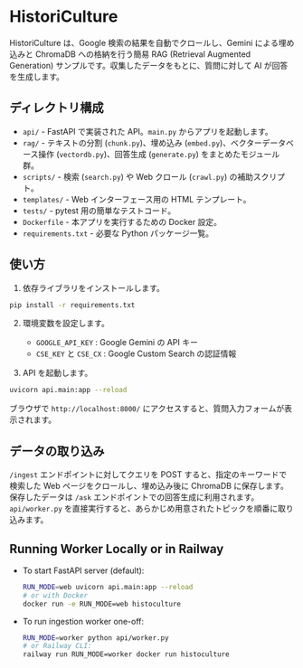 # HistoriCulture

HistoriCulture は、Google 検索の結果を自動でクロールし、Gemini による埋め込みと ChromaDB への格納を行う簡易 RAG (Retrieval Augmented Generation) サンプルです。収集したデータをもとに、質問に対して AI が回答を生成します。

## ディレクトリ構成

- `api/` - FastAPI で実装された API。`main.py` からアプリを起動します。
- `rag/` - テキストの分割 (`chunk.py`)、埋め込み (`embed.py`)、ベクターデータベース操作 (`vectordb.py`)、回答生成 (`generate.py`) をまとめたモジュール群。
- `scripts/` - 検索 (`search.py`) や Web クロール (`crawl.py`) の補助スクリプト。
- `templates/` - Web インターフェース用の HTML テンプレート。
- `tests/` - pytest 用の簡単なテストコード。
- `Dockerfile` - 本アプリを実行するための Docker 設定。
- `requirements.txt` - 必要な Python パッケージ一覧。

## 使い方

1. 依存ライブラリをインストールします。

```bash
pip install -r requirements.txt
```

2. 環境変数を設定します。  
   - `GOOGLE_API_KEY` : Google Gemini の API キー  
   - `CSE_KEY` と `CSE_CX` : Google Custom Search の認証情報

3. API を起動します。

```bash
uvicorn api.main:app --reload
```

ブラウザで `http://localhost:8000/` にアクセスすると、質問入力フォームが表示されます。

## データの取り込み

`/ingest` エンドポイントに対してクエリを POST すると、指定のキーワードで検索した Web ページをクロールし、埋め込み後に ChromaDB に保存します。保存したデータは `/ask` エンドポイントでの回答生成に利用されます。`api/worker.py` を直接実行すると、あらかじめ用意されたトピックを順番に取り込みます。

## Running Worker Locally or in Railway

- To start FastAPI server (default):
  ```bash
  RUN_MODE=web uvicorn api.main:app --reload
  # or with Docker
  docker run -e RUN_MODE=web histoculture
  ```

- To run ingestion worker one-off:
  ```bash
  RUN_MODE=worker python api/worker.py
  # or Railway CLI:
  railway run RUN_MODE=worker docker run histoculture
  ```
